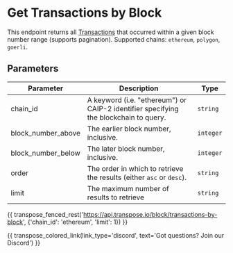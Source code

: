 # Get Transactions by Block

This endpoint returns all [Transactions](../models/transaction_model.md) that occurred within a given block number range (supports pagination). Supported chains: `ethereum`, `polygon`, `goerli`.

## Parameters
| Parameter | Description | Type |
| --------- | ----------- | ---- |
| chain_id | A keyword (i.e. "ethereum") or CAIP-2 identifier specifying the blockchain to query. | `string` |
| block_number_above | The earlier block number, inclusive. | `integer` |
| block_number_below | The later block number, inclusive. | `integer` |
| order | The order in which to retrieve the results (either `asc` or `desc`). | `string` |
| limit | The maximum number of results to retrieve | `string` |

{{ transpose_fenced_rest('https://api.transpose.io/block/transactions-by-block', {'chain_id': 'ethereum', 'limit': 1}) }}

{{ transpose_colored_link(link_type='discord', text='Got questions?  Join our Discord') }}
